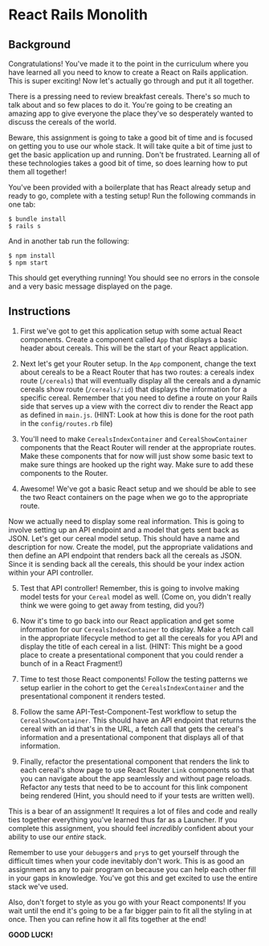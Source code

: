 # React Rails Monolith

## Background

Congratulations! You've made it to the point in the curriculum where you have
learned all you need to know to create a React on Rails application. This is
super exciting! Now let's actually go through and put it all together.

There is a pressing need to review breakfast cereals. There's so much to talk
about and so few places to do it. You're going to be creating an amazing app
to give everyone the place they've so desperately wanted to discuss the 
cereals of the world.

Beware, this assignment is going to take a good bit of time and is focused on
getting you to use our whole stack. It will take quite a bit of time just to
get the basic application up and running. Don't be frustrated. Learning all 
of these technologies takes a good bit of time, so does learning how to put
them all together!

You've been provided with a boilerplate that has React already setup and ready
to go, complete with a testing setup! Run the following commands in one tab:

```
$ bundle install
$ rails s
```

And in another tab run the following:

```
$ npm install
$ npm start
```

This should get everything running! You should see no errors in the console and a
very basic message displayed on the page. 

## Instructions

1. First we've got to get this application setup with some actual React components.
Create a component called `App` that displays a basic header about cereals. This will
be the start of your React application.

2. Next let's get your Router setup. In the `App` component, change the text about
cereals to be a React Router that has two routes: a cereals index route (`/cereals`)
that will eventually display all the cereals and a dynamic cereals show route
(`/cereals/:id`) that displays the information for a specific cereal. Remember that 
you need to define a route on your Rails side that serves up a view with the correct
div to render the React app as defined in `main.js`. (HINT: Look at how this is done
for the root path in the `config/routes.rb` file)

3. You'll need to make `CerealsIndexContainer` and `CerealShowContainer` components that
the React Router will render at the appropriate routes. Make these components that for
now will just show some basic text to make sure things are hooked up the right way. Make
sure to add these components to the Router.

4. Awesome! We've got a basic React setup and we should be able to see the two React
containers on the page when we go to the appropriate route. 

Now we actually need to display some real information. This is going to involve setting
up an API endpoint and a model that gets sent back as JSON. Let's get our cereal model
setup. This should have a name and description for now. Create the model, put the appropriate
validations and then define an API endpoint that renders back all the cereals as JSON. Since
it is sending back all the cereals, this should be your index action within your API
controller.

5. Test that API controller! Remember, this is going to involve making model tests for your `Cereal`
model as well. (Come on, you didn't really think we were going to get away from
testing, did you?)

6. Now it's time to go back into our React application and get some information for our
`CerealsIndexContainer` to display. Make a fetch call in the appropriate lifecycle method
to get all the cereals for you API and display the title of each cereal in a list. (HINT:
This might be a good place to create a presentational component that you could render a 
bunch of in a React Fragment!)

7. Time to test those React components! Follow the testing patterns we setup earlier in
the cohort to get the `CerealsIndexContainer` and the presentational component it renders
tested.

8. Follow the same API-Test-Component-Test workflow to setup the `CerealShowContainer`. This
should have an API endpoint that returns the cereal with an id that's in the URL, a fetch
call that gets the cereal's information and a presentational component that displays all of
that information. 

9. Finally, refactor the presentational component that renders the link to each cereal's 
show page to use React Router `Link` components so that you can navigate about the app 
seamlessly and without page reloads. Refactor any tests that need to be to account for this
link component being rendered (Hint, you should need to if your tests are written well).

This is a bear of an assignment! It requires a lot of files and code and really ties together
everything you've learned thus far as a Launcher. If you complete this assignment, you should
feel *incredibly* confident about your ability to use our *entire* stack. 

Remember to use your `debugger`s and `pry`s to get yourself through the difficult times
when your code inevitably don't work. This is as good an assignment as any to pair program
on because you can help each other fill in your gaps in knowledge. You've got this and get
excited to use the entire stack we've used. 

Also, don't forget to style as you go with your React components! If you wait until the end
it's going to be a far bigger pain to fit all the styling in at once. Then you can refine
how it all fits together at the end!

**GOOD LUCK!**



